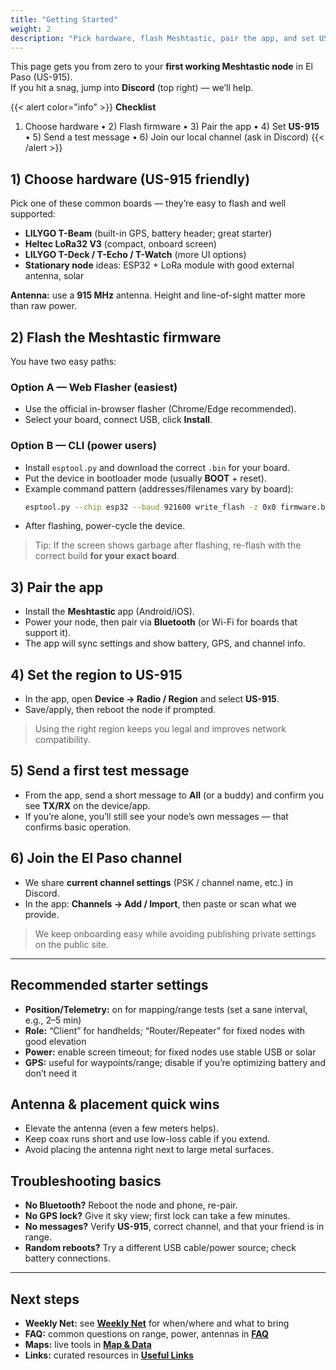 ```yaml
---
title: "Getting Started"
weight: 2
description: "Pick hardware, flash Meshtastic, pair the app, and set US-915 for El Paso."
---
```


This page gets you from zero to your **first working Meshtastic node** in El Paso (US-915).  
If you hit a snag, jump into **Discord** (top right) — we’ll help.

{{< alert color="info" >}}
**Checklist**  
1) Choose hardware • 2) Flash firmware • 3) Pair the app • 4) Set **US-915** • 5) Send a test message • 6) Join our local channel (ask in Discord)
{{< /alert >}}

## 1) Choose hardware (US-915 friendly)
Pick one of these common boards — they’re easy to flash and well supported:

- **LILYGO T-Beam** (built-in GPS, battery header; great starter)
- **Heltec LoRa32 V3** (compact, onboard screen)
- **LILYGO T-Deck / T-Echo / T-Watch** (more UI options)
- **Stationary node** ideas: ESP32 + LoRa module with good external antenna, solar

**Antenna:** use a **915 MHz** antenna. Height and line-of-sight matter more than raw power.

## 2) Flash the Meshtastic firmware
You have two easy paths:

### Option A — Web Flasher (easiest)
- Use the official in-browser flasher (Chrome/Edge recommended).
- Select your board, connect USB, click **Install**.

### Option B — CLI (power users)
- Install `esptool.py` and download the correct `.bin` for your board.
- Put the device in bootloader mode (usually **BOOT** + reset).
- Example command pattern (addresses/filenames vary by board):
  ```bash
  esptool.py --chip esp32 --baud 921600 write_flash -z 0x0 firmware.bin
  ```
- After flashing, power-cycle the device.

> Tip: If the screen shows garbage after flashing, re-flash with the correct build **for your exact board**.

## 3) Pair the app
- Install the **Meshtastic** app (Android/iOS).  
- Power your node, then pair via **Bluetooth** (or Wi-Fi for boards that support it).  
- The app will sync settings and show battery, GPS, and channel info.

## 4) Set the region to **US-915**
- In the app, open **Device → Radio / Region** and select **US-915**.  
- Save/apply, then reboot the node if prompted.

> Using the right region keeps you legal and improves network compatibility.

## 5) Send a first test message
- From the app, send a short message to **All** (or a buddy) and confirm you see **TX/RX** on the device/app.  
- If you’re alone, you’ll still see your node’s own messages — that confirms basic operation.

## 6) Join the El Paso channel
- We share **current channel settings** (PSK / channel name, etc.) in Discord.  
- In the app: **Channels → Add / Import**, then paste or scan what we provide.

> We keep onboarding easy while avoiding publishing private settings on the public site.

---

## Recommended starter settings
- **Position/Telemetry:** on for mapping/range tests (set a sane interval, e.g., 2–5 min)
- **Role:** “Client” for handhelds; “Router/Repeater” for fixed nodes with good elevation
- **Power:** enable screen timeout; for fixed nodes use stable USB or solar
- **GPS:** useful for waypoints/range; disable if you’re optimizing battery and don’t need it

## Antenna & placement quick wins
- Elevate the antenna (even a few meters helps).  
- Keep coax runs short and use low-loss cable if you extend.  
- Avoid placing the antenna right next to large metal surfaces.

## Troubleshooting basics
- **No Bluetooth?** Reboot the node and phone, re-pair.  
- **No GPS lock?** Give it sky view; first lock can take a few minutes.  
- **No messages?** Verify **US-915**, correct channel, and that your friend is in range.  
- **Random reboots?** Try a different USB cable/power source; check battery connections.

---

## Next steps
- **Weekly Net:** see **[Weekly Net](/docs/weekly-net/)** for when/where and what to bring  
- **FAQ:** common questions on range, power, antennas in **[FAQ](/docs/faq/)**  
- **Maps:** live tools in **[Map & Data](/map/)**  
- **Links:** curated resources in **[Useful Links](/links/)**
